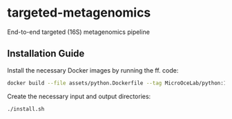 # targeted-metagenomics
End-to-end targeted (16S) metagenomics pipeline

## Installation Guide

Install the necessary Docker images by running the ff. code:

```bash
docker build --file assets/python.Dockerfile --tag MicroOceLab/python:1.0 .
```

Create the necessary input and output directories:

```bash
./install.sh
```